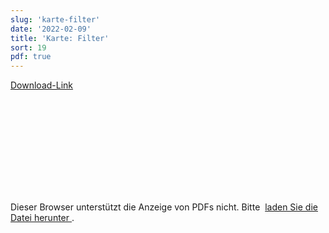 ```yaml
---
slug: 'karte-filter'
date: '2022-02-09'
title: 'Karte: Filter'
sort: 19
pdf: true
---
```


<a class="pdf-download-link" rel="noopener noreferrer" href="https://ucarecdn.com/08ef33aa-0b63-419e-a7bb-da0d48dfdc21/KartenFilter_Anleitung_20220209.pdf" target="_blank">Download-Link</a>

<object data="https://ucarecdn.com/08ef33aa-0b63-419e-a7bb-da0d48dfdc21/KartenFilter_Anleitung_20220209.pdf" type="application/pdf" width="100%" height="100%" margin-left="-12" margin-right="-12">
<embed src="https://ucarecdn.com/08ef33aa-0b63-419e-a7bb-da0d48dfdc21/KartenFilter_Anleitung_20220209.pdf">

<p>
Dieser Browser unterstützt die Anzeige von PDFs nicht. Bitte&nbsp;
<a rel="noopener noreferrer" href="https://ucarecdn.com/08ef33aa-0b63-419e-a7bb-da0d48dfdc21/KartenFilter_Anleitung_20220209.pdf" target="_blank">
laden Sie die Datei herunter
</a>.
</p>
</embed>
</object>

